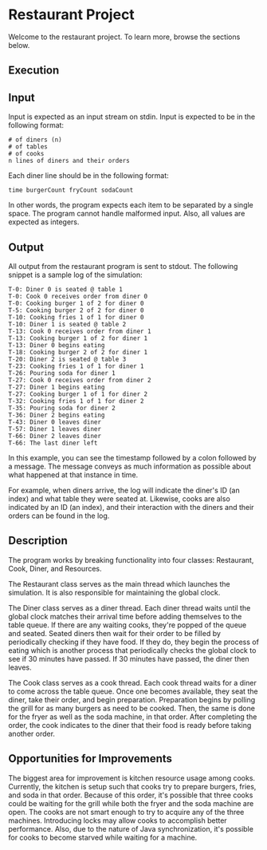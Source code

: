 # Restaurant Project

Welcome to the restaurant project. To learn more, browse the
sections below.

## Execution

## Input

Input is expected as an input stream on stdin. Input is expected
to be in the following format:

```
# of diners (n)
# of tables
# of cooks
n lines of diners and their orders
```

Each diner line should be in the following format:

```
time burgerCount fryCount sodaCount
```

In other words, the program expects each item to be
separated by a single space. The program cannot handle
malformed input. Also, all values are expected as integers.

## Output

All output from the restaurant program is sent to stdout.
The following snippet is a sample log of the simulation:

```
T-0: Diner 0 is seated @ table 1
T-0: Cook 0 receives order from diner 0
T-0: Cooking burger 1 of 2 for diner 0
T-5: Cooking burger 2 of 2 for diner 0
T-10: Cooking fries 1 of 1 for diner 0
T-10: Diner 1 is seated @ table 2
T-13: Cook 0 receives order from diner 1
T-13: Cooking burger 1 of 2 for diner 1
T-13: Diner 0 begins eating
T-18: Cooking burger 2 of 2 for diner 1
T-20: Diner 2 is seated @ table 3
T-23: Cooking fries 1 of 1 for diner 1
T-26: Pouring soda for diner 1
T-27: Cook 0 receives order from diner 2
T-27: Diner 1 begins eating
T-27: Cooking burger 1 of 1 for diner 2
T-32: Cooking fries 1 of 1 for diner 2
T-35: Pouring soda for diner 2
T-36: Diner 2 begins eating
T-43: Diner 0 leaves diner
T-57: Diner 1 leaves diner
T-66: Diner 2 leaves diner
T-66: The last diner left
```

In this example, you can see the timestamp followed by a colon
followed by a message. The message conveys as much information 
as possible about what happened at that instance in time.

For example, when diners arrive, the log will indicate the diner's
ID (an index) and what table they were seated at. Likewise, cooks
are also indicated by an ID (an index), and their interaction with
the diners and their orders can be found in the log.

## Description

The program works by breaking functionality into four classes: Restaurant,
Cook, Diner, and Resources. 

The Restaurant class serves as the main thread which launches the simulation. 
It is also responsible for maintaining the global clock.

The Diner class serves as a diner thread. Each diner thread waits until the
global clock matches their arrival time before adding themselves to the table
queue. If there are any waiting cooks, they're popped of the queue and seated.
Seated diners then wait for their order to be filled by periodically checking
if they have food. If they do, they begin the process of eating which is
another process that periodically checks the global clock to see if 30 minutes
have passed. If 30 minutes have passed, the diner then leaves. 

The Cook class serves as a cook thread. Each cook thread waits for a diner to
come across the table queue. Once one becomes available, they seat the diner,
take their order, and begin preparation. Preparation begins by polling the
grill for as many burgers as need to be cooked. Then, the same is done for 
the fryer as well as the soda machine, in that order. After completing the
order, the cook indicates to the diner that their food is ready before
taking another order.

## Opportunities for Improvements

The biggest area for improvement is kitchen resource usage among cooks.
Currently, the kitchen is setup such that cooks try to prepare burgers, fries,
and soda in that order. Because of this order, it's possible that three cooks 
could be waiting for the grill while both the fryer and the soda machine are 
open. The cooks are not smart enough to try to acquire any of the three machines. 
Introducing locks may allow cooks to accomplish better performance. Also, due 
to the nature of Java synchronization, it's possible for cooks to become starved 
while waiting for a machine. 
